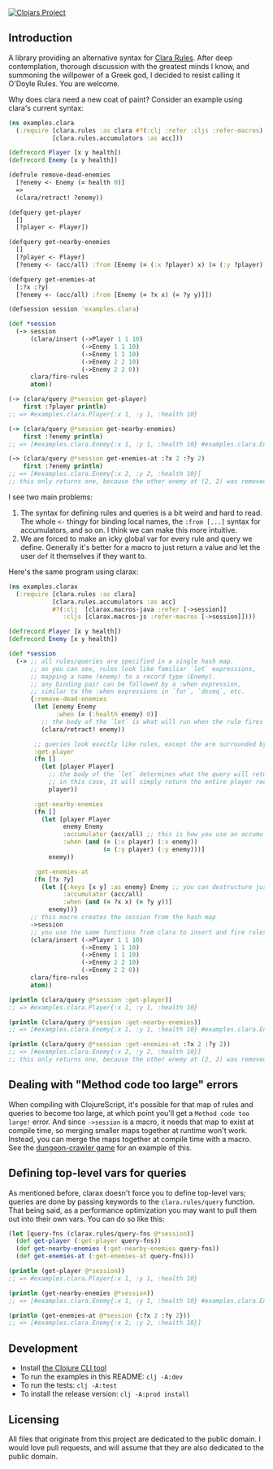 [![Clojars Project](https://img.shields.io/clojars/v/net.sekao/clarax.svg)](https://clojars.org/net.sekao/clarax)

## Introduction

A library providing an alternative syntax for [Clara Rules](https://github.com/cerner/clara-rules). After deep contemplation, thorough discussion with the greatest minds I know, and summoning the willpower of a Greek god, I decided to resist calling it O'Doyle Rules. You are welcome.

Why does clara need a new coat of paint? Consider an example using clara's current syntax:

```clojure
(ns examples.clara
  (:require [clara.rules :as clara #?(:clj :refer :cljs :refer-macros) [defsession defquery defrule]]
            [clara.rules.accumulators :as acc]))

(defrecord Player [x y health])
(defrecord Enemy [x y health])

(defrule remove-dead-enemies
  [?enemy <- Enemy (= health 0)]
  =>
  (clara/retract! ?enemy))

(defquery get-player
  []
  [?player <- Player])

(defquery get-nearby-enemies
  []
  [?player <- Player]
  [?enemy <- (acc/all) :from [Enemy (= (:x ?player) x) (= (:y ?player) y)]])

(defquery get-enemies-at
  [:?x :?y]
  [?enemy <- (acc/all) :from [Enemy (= ?x x) (= ?y y)]])

(defsession session 'examples.clara)

(def *session
  (-> session
      (clara/insert (->Player 1 1 10)
                    (->Enemy 1 1 10)
                    (->Enemy 1 1 10)
                    (->Enemy 2 2 10)
                    (->Enemy 2 2 0))
      clara/fire-rules
      atom))

(-> (clara/query @*session get-player)
    first :?player println)
;; => #examples.clara.Player{:x 1, :y 1, :health 10}

(-> (clara/query @*session get-nearby-enemies)
    first :?enemy println)
;; => [#examples.clara.Enemy{:x 1, :y 1, :health 10} #examples.clara.Enemy{:x 1, :y 1, :health 10}]

(-> (clara/query @*session get-enemies-at :?x 2 :?y 2)
    first :?enemy println)
;; => [#examples.clara.Enemy{:x 2, :y 2, :health 10}]
;; this only returns one, because the other enemy at (2, 2) was removed by the remove-dead-enemies rule
```

I see two main problems:

1. The syntax for defining rules and queries is a bit weird and hard to read. The whole `<-` thingy for binding local names, the `:from [...]` syntax for accumulators, and so on. I think we can make this more intuitive.
2. We are forced to make an icky global var for every rule and query we define. Generally it's better for a macro to just return a value and let the user `def` it themselves if they want to.

Here's the same program using clarax:

```clojure
(ns examples.clarax
  (:require [clara.rules :as clara]
            [clara.rules.accumulators :as acc]
            #?(:clj  [clarax.macros-java :refer [->session]]
               :cljs [clarax.macros-js :refer-macros [->session]])))

(defrecord Player [x y health])
(defrecord Enemy [x y health])

(def *session
  (-> ;; all rules/queries are specified in a single hash map.
      ;; as you can see, rules look like familiar `let` expressions,
      ;; mapping a name (enemy) to a record type (Enemy).
      ;; any binding pair can be followed by a :when expression,
      ;; similar to the :when expressions in `for`, `doseq`, etc.
      {:remove-dead-enemies
       (let [enemy Enemy
             :when (= (:health enemy) 0)]
         ;; the body of the `let` is what will run when the rule fires
         (clara/retract! enemy))

       ;; queries look exactly like rules, except the are surrounded by `fn`
       :get-player
       (fn []
         (let [player Player]
           ;; the body of the `let` determines what the query will return.
           ;; in this case, it will simply return the entire player record.
           player))

       :get-nearby-enemies
       (fn []
         (let [player Player
               enemy Enemy
               :accumulator (acc/all) ;; this is how you use an accumulator
               :when (and (= (:x player) (:x enemy))
                          (= (:y player) (:y enemy)))]
           enemy))

       :get-enemies-at
       (fn [?x ?y]
         (let [{:keys [x y] :as enemy} Enemy ;; you can destructure just like in a normal `let` form
               :accumulator (acc/all)
               :when (and (= ?x x) (= ?y y))]
           enemy))}
      ;; this macro creates the session from the hash map
      ->session
      ;; you use the same functions from clara to insert and fire rules
      (clara/insert (->Player 1 1 10)
                    (->Enemy 1 1 10)
                    (->Enemy 1 1 10)
                    (->Enemy 2 2 10)
                    (->Enemy 2 2 0))
      clara/fire-rules
      atom))

(println (clara/query @*session :get-player))
;; => #examples.clara.Player{:x 1, :y 1, :health 10}

(println (clara/query @*session :get-nearby-enemies))
;; => [#examples.clara.Enemy{:x 1, :y 1, :health 10} #examples.clara.Enemy{:x 1, :y 1, :health 10}]

(println (clara/query @*session :get-enemies-at :?x 2 :?y 2))
;; => [#examples.clara.Enemy{:x 2, :y 2, :health 10}]
;; this only returns one, because the other enemy at (2, 2) was removed by the remove-dead-enemies rule
```

## Dealing with "Method code too large" errors

When compiling with ClojureScript, it's possible for that map of rules and queries to become too large, at which point you'll get a `Method code too large!` error. And since `->session` is a macro, it needs that map to exist at compile time, so merging smaller maps together at runtime won't work. Instead, you can merge the maps together at compile time with a macro. See the [dungeon-crawler game](https://github.com/oakes/play-cljc-examples/blob/6153eb50ebd1f73dfc8675a664afbe879b6daaa4/dungeon-crawler/src/dungeon_crawler/session.cljc#L364-L365) for an example of this.

## Defining top-level vars for queries

As mentioned before, clarax doesn't force you to define top-level vars; queries are done by passing keywords to the `clara.rules/query` function. That being said, as a performance optimization you may want to pull them out into their own vars. You can do so like this:

```clojure
(let [query-fns (clarax.rules/query-fns @*session)]
  (def get-player (:get-player query-fns))
  (def get-nearby-enemies (:get-nearby-enemies query-fns))
  (def get-enemies-at (:get-enemies-at query-fns)))

(println (get-player @*session))
;; => #examples.clara.Player{:x 1, :y 1, :health 10}

(println (get-nearby-enemies @*session))
;; => [#examples.clara.Enemy{:x 1, :y 1, :health 10} #examples.clara.Enemy{:x 1, :y 1, :health 10}]

(println (get-enemies-at @*session {:?x 2 :?y 2}))
;; => [#examples.clara.Enemy{:x 2, :y 2, :health 10}]
```

## Development

* Install [the Clojure CLI tool](https://clojure.org/guides/getting_started#_clojure_installer_and_cli_tools)
* To run the examples in this README: `clj -A:dev`
* To run the tests: `clj -A:test`
* To install the release version: `clj -A:prod install`

## Licensing

All files that originate from this project are dedicated to the public domain. I would love pull requests, and will assume that they are also dedicated to the public domain.
